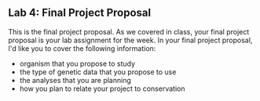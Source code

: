 ## Lab 4: Final Project Proposal

This is the final project proposal. As we covered in class, your final project proposal is your lab assignment for the week. In your final project proposal, I'd like you to cover the following information:

- organism that you propose to study
- the type of genetic data that you propose to use
- the analyses that you are planning
- how you plan to relate your project to conservation
